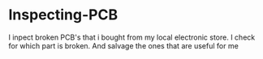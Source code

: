 # Inspecting-PCB
I inpect broken PCB's that i bought from my local electronic store. I check for which part is broken. And salvage the ones that are useful for me
